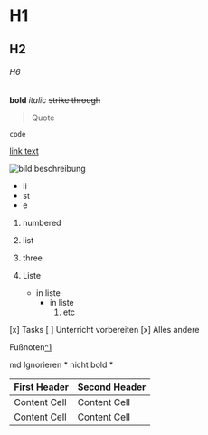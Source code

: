 # H1
## H2
###### H6

**bold**
_italic_
~~strike through~~

> Quote

`code`

[link text](link.url.com) 

‎![bild beschreibung](bildurl.png)


- li
- st
- e

1. numbered
2. list
3. three

1. Liste
   - in liste
      - in liste 
        1. etc

[x] Tasks
[ ] Unterricht vorbereiten
[x] Alles andere

Fußnoten[‎^1]

[‎^1]: Erklärungstext

md Ignorieren \* nicht bold \*


| First Header  | Second Header |
| ------------- | ------------- |
| Content Cell  | Content Cell  |
| Content Cell  | Content Cell  |
